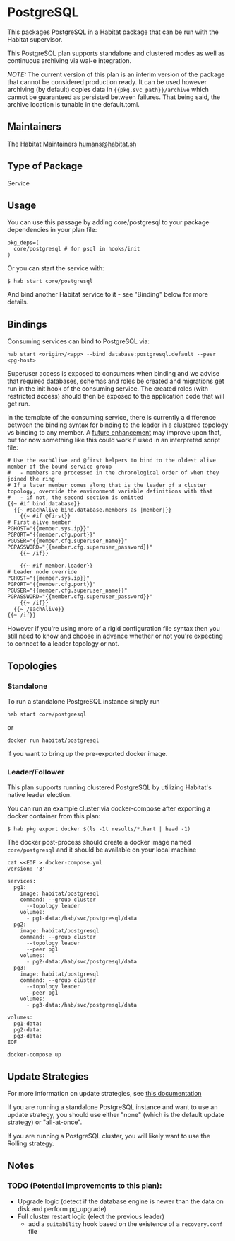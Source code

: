 # PostgreSQL

This packages PostgreSQL in a Habitat package that can be run with the Habitat supervisor.

This PostgreSQL plan supports standalone and clustered modes as well as continuous archiving via wal-e integration.

*NOTE:* The current version of this plan is an interim version of the package that cannot be considered production ready. It can be used however archiving (by default) copies data in `{{pkg.svc_path}}/archive` which cannot be guaranteed as persisted between failures. That being said, the archive location is tunable in the default.toml.

## Maintainers

The Habitat Maintainers humans@habitat.sh

## Type of Package

Service

## Usage

You can use this passage by adding core/postgresql to your package dependencies in your plan file:

```
pkg_deps=(
  core/postgresql # for psql in hooks/init
)
```

Or you can start the service with:

```
$ hab start core/postgresql
```

And bind another Habitat service to it - see "Binding" below for more details.

## Bindings

Consuming services can bind to PostgreSQL via:

```
hab start <origin>/<app> --bind database:postgresql.default --peer <pg-host>
```

Superuser access is exposed to consumers when binding and we advise that required databases, schemas and roles be created and migrations get run in the init hook of the consuming service. The created roles (with restricted access) should then be exposed to the application code that will get run.

In the template of the consuming service, there is currently a difference between the binding syntax for binding to the leader in a clustered topology vs binding to any member.  A [future enhancement](https://github.com/habitat-sh/habitat/issues/4127) may improve upon that, but for now something like this could work if used in an interpreted script file:

```
# Use the eachAlive and @first helpers to bind to the oldest alive member of the bound service group
#   - members are processed in the chronological order of when they joined the ring
# If a later member comes along that is the leader of a cluster topology, override the environment variable definitions with that
#   - if not, the second section is omitted
{{~ #if bind.database}}
  {{~ #eachAlive bind.database.members as |member|}}
    {{~ #if @first}}
# First alive member
PGHOST="{{member.sys.ip}}"
PGPORT="{{member.cfg.port}}"
PGUSER="{{member.cfg.superuser_name}}"
PGPASSWORD="{{member.cfg.superuser_password}}"
    {{~ /if}}

    {{~ #if member.leader}}
# Leader node override
PGHOST="{{member.sys.ip}}"
PGPORT="{{member.cfg.port}}"
PGUSER="{{member.cfg.superuser_name}}"
PGPASSWORD="{{member.cfg.superuser_password}}"
    {{~ /if}}
  {{~ /eachAlive}}
{{~ /if}}
```

However if you're using more of a rigid configuration file syntax then you still need to know and choose in advance whether or not you're expecting to connect to a leader topology or not.

## Topologies

### Standalone

To run a standalone PostgreSQL instance simply run
```
hab start core/postgresql
```
or
```
docker run habitat/postgresql
```
if you want to bring up the pre-exported docker image.

### Leader/Follower

This plan supports running clustered PostgreSQL by utilizing Habitat's native leader election.

You can run an example cluster via docker-compose after exporting a docker container from this plan:
```
$ hab pkg export docker $(ls -1t results/*.hart | head -1)
```

The docker post-process should create a docker image named `core/postgresql` and it should be available on your local machine

```
cat <<EOF > docker-compose.yml
version: '3'

services:
  pg1:
    image: habitat/postgresql
    command: --group cluster
      --topology leader
    volumes:
      - pg1-data:/hab/svc/postgresql/data
  pg2:
    image: habitat/postgresql
    command: --group cluster
      --topology leader
      --peer pg1
    volumes:
      - pg2-data:/hab/svc/postgresql/data
  pg3:
    image: habitat/postgresql
    command: --group cluster
      --topology leader
      --peer pg1
    volumes:
      - pg3-data:/hab/svc/postgresql/data

volumes:
  pg1-data:
  pg2-data:
  pg3-data:
EOF

docker-compose up
```

## Update Strategies

For more information on update strategies, see [this documentation](https://www.habitat.sh/docs/using-habitat/#update-strategy)

If you are running a standalone PostgreSQL instance and want to use an update strategy, you should use either "none" (which is the default update strategy) or "all-at-once".

If you are running a PostgreSQL cluster, you will likely want to use the Rolling strategy.

## Notes

### TODO (Potential improvements to this plan):
- Upgrade logic (detect if the database engine is newer than the data on disk and perform pg_upgrade)
- Full cluster restart logic (elect the previous leader)
  - add a `suitability` hook based on the existence of a `recovery.conf` file
